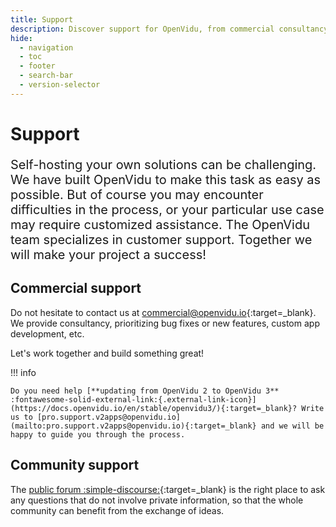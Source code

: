 ```yaml
---
title: Support
description: Discover support for OpenVidu, from commercial consultancy to community-driven solutions.
hide:
  - navigation
  - toc
  - footer
  - search-bar
  - version-selector
---
```


# Support

<div markdown="1" style="font-size: 20px">

Self-hosting your own solutions can be challenging. We have built OpenVidu to make this task as easy as possible. But of course you may encounter difficulties in the process, or your particular use case may require customized assistance. The OpenVidu team specializes in customer support. Together we will make your project a success!

</div>

## Commercial support

Do not hesitate to contact us at [commercial@openvidu.io](mailto:commercial@openvidu.io){:target=\_blank}. We provide consultancy, prioritizing bug fixes or new features, custom app development, etc.

Let's work together and build something great!

!!! info

    Do you need help [**updating from OpenVidu 2 to OpenVidu 3** :fontawesome-solid-external-link:{.external-link-icon}](https://docs.openvidu.io/en/stable/openvidu3/){:target=_blank}? Write us to [pro.support.v2apps@openvidu.io](mailto:pro.support.v2apps@openvidu.io){:target=_blank} and we will be happy to guide you through the process.

## Community support

The [public forum :simple-discourse:](https://openvidu.discourse.group/){:target=\_blank} is the right place to ask any questions that do not involve private information, so that the whole community can benefit from the exchange of ideas.